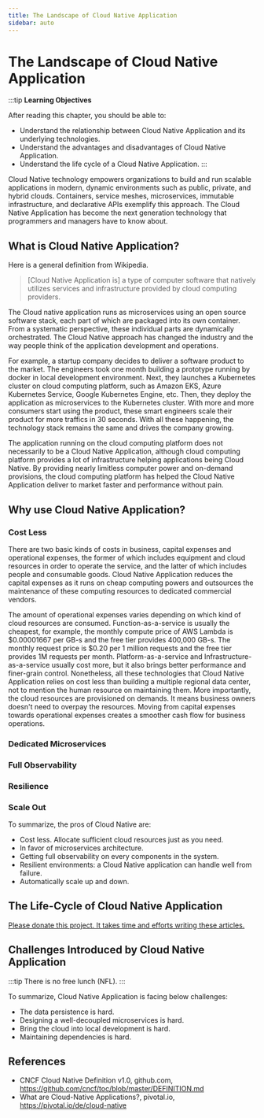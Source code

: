 ```yaml
---
title: The Landscape of Cloud Native Application
sidebar: auto
---
```


# The Landscape of Cloud Native Application

:::tip
**Learning Objectives**

After reading this chapter, you should be able to:

* Understand the relationship between Cloud Native Application and its underlying technologies.
* Understand the advantages and disadvantages of Cloud Native Application.
* Understand the life cycle of a Cloud Native Application.
:::

Cloud Native technology empowers organizations to build and run scalable applications in modern, dynamic environments such as public, private, and hybrid clouds. Containers, service meshes, microservices, immutable infrastructure, and declarative APIs exemplify this approach. The Cloud Native Application has become the next generation technology that programmers and managers have to know about.

## What is Cloud Native Application?

Here is a general definition from Wikipedia.

> [Cloud Native Application is] a type of computer software that natively utilizes services and infrastructure provided by cloud computing providers.

The Cloud native application runs as microservices using an open source software stack, each part of which are packaged into its own container. From a systematic perspective, these individual parts are dynamically orchestrated. The Cloud Native approach has changed the industry and the way people think of the application development and operations.

For example, a startup company decides to deliver a software product to the market. The engineers took one month building a prototype running by docker in local development environment. Next, they launches a Kubernetes cluster on cloud computing platform, such as Amazon EKS, Azure Kubernetes Service, Google Kubernetes Engine, etc. Then, they deploy the application as microservices to the Kubernetes cluster. With more and more consumers start using the product, these smart engineers scale their product for more traffics in 30 seconds. With all these happening, the technology stack remains the same and drives the company growing.

The application running on the cloud computing platform does not necessarily to be a Cloud Native Application, although cloud computing platform provides a lot of infrastructure helping applications being Cloud Native. By providing nearly limitless computer power and on-demand provisions, the cloud computing platform has helped the Cloud Native Application deliver to market faster and performance without pain.

## Why use Cloud Native Application?

### Cost Less

There are two basic kinds of costs in business, capital expenses and operational expenses, the former of which includes equipment and cloud resources in order to operate the service, and the latter of which includes people and consumable goods. Cloud Native Application reduces the capital expenses as it runs on cheap computing powers and outsources the maintenance of these computing resources to dedicated commercial vendors.

The amount of operational expenses varies depending on which kind of cloud resources are consumed. Function-as-a-service is usually the cheapest, for example, the monthly compute price of AWS Lambda is $0.00001667 per GB-s and the free tier provides 400,000 GB-s. The monthly request price is $0.20 per 1 million requests and the free tier provides 1M requests per month. Platform-as-a-service and Infrastructure-as-a-service usually cost more, but it also brings better performance and finer-grain control. Nonetheless, all these technologies that Cloud Native Application relies on cost less than building a multiple regional data center, not to mention the human resource on maintaining them. More importantly, the cloud resources are provisioned on demands. It means business owners doesn't need to overpay the resources. Moving from capital expenses towards operational expenses creates a smoother cash flow for business operations.

### Dedicated Microservices

### Full Observability

### Resilience

### Scale Out

<!-- TODO -->

To summarize, the pros of Cloud Native are:

* Cost less. Allocate sufficient cloud resources just as you need.
* In favor of microservices architecture.
* Getting full observability on every components in the system.
* Resilient environments: a Cloud Native application can handle well from failure.
* Automatically scale up and down.

## The Life-Cycle of Cloud Native Application

[Please donate this project. It takes time and efforts writing these articles.](/)

## Challenges Introduced by Cloud Native Application

:::tip
There is no free lunch (NFL).
:::

<!-- TODO -->

To summarize, Cloud Native Application is facing below challenges:

* The data persistence is hard.
* Designing a well-decoupled microservices is hard.
* Bring the cloud into local development is hard.
* Maintaining dependencies is hard.

## References

* CNCF Cloud Native Definition v1.0, github.com, <https://github.com/cncf/toc/blob/master/DEFINITION.md>
* What are Cloud-Native Applications?, pivotal.io, <https://pivotal.io/de/cloud-native>

